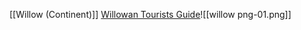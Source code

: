 [[Willow (Continent)]]
[Willowan Tourists Guide](https://docs.google.com/document/d/1wNC7XHxgbjKN_Mi_F-puPl-dMoyA3SJNqMBLXpgf4ls/edit?usp=sharing)![[willow png-01.png]]